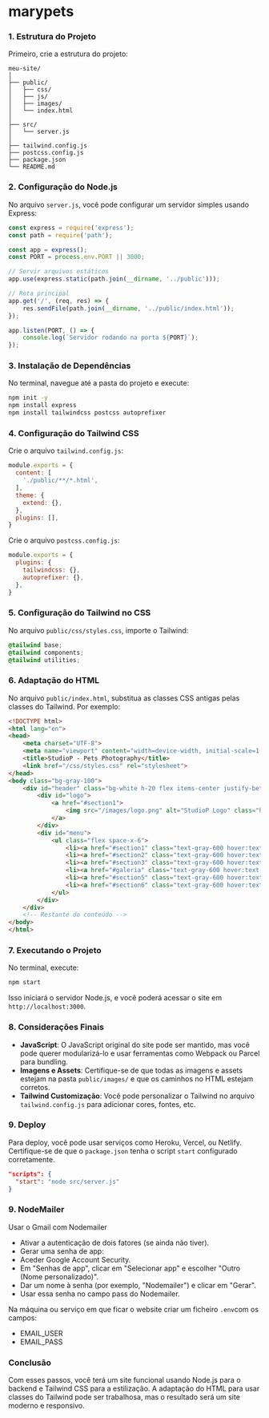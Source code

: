 # marypets


### 1. Estrutura do Projeto

Primeiro, crie a estrutura do projeto:

```
meu-site/
│
├── public/
│   ├── css/
│   ├── js/
│   ├── images/
│   └── index.html
│
├── src/
│   └── server.js
│
├── tailwind.config.js
├── postcss.config.js
├── package.json
└── README.md
```

### 2. Configuração do Node.js

No arquivo `server.js`, você pode configurar um servidor simples usando Express:

```javascript
const express = require('express');
const path = require('path');

const app = express();
const PORT = process.env.PORT || 3000;

// Servir arquivos estáticos
app.use(express.static(path.join(__dirname, '../public')));

// Rota principal
app.get('/', (req, res) => {
    res.sendFile(path.join(__dirname, '../public/index.html'));
});

app.listen(PORT, () => {
    console.log(`Servidor rodando na porta ${PORT}`);
});
```

### 3. Instalação de Dependências

No terminal, navegue até a pasta do projeto e execute:

```bash
npm init -y
npm install express
npm install tailwindcss postcss autoprefixer
```

### 4. Configuração do Tailwind CSS

Crie o arquivo `tailwind.config.js`:

```javascript
module.exports = {
  content: [
    './public/**/*.html',
  ],
  theme: {
    extend: {},
  },
  plugins: [],
}
```

Crie o arquivo `postcss.config.js`:

```javascript
module.exports = {
  plugins: {
    tailwindcss: {},
    autoprefixer: {},
  },
}
```

### 5. Configuração do Tailwind no CSS

No arquivo `public/css/styles.css`, importe o Tailwind:

```css
@tailwind base;
@tailwind components;
@tailwind utilities;
```

### 6. Adaptação do HTML

No arquivo `public/index.html`, substitua as classes CSS antigas pelas classes do Tailwind. Por exemplo:

```html
<!DOCTYPE html>
<html lang="en">
<head>
    <meta charset="UTF-8">
    <meta name="viewport" content="width=device-width, initial-scale=1.0">
    <title>StudioP - Pets Photography</title>
    <link href="/css/styles.css" rel="stylesheet">
</head>
<body class="bg-gray-100">
    <div id="header" class="bg-white h-20 flex items-center justify-between px-6">
        <div id="logo">
            <a href="#section1">
                <img src="/images/logo.png" alt="StudioP Logo" class="h-12">
            </a>
        </div>
        <div id="menu">
            <ul class="flex space-x-6">
                <li><a href="#section1" class="text-gray-600 hover:text-gray-900">Inicio</a></li>
                <li><a href="#section2" class="text-gray-600 hover:text-gray-900">Sobre</a></li>
                <li><a href="#section3" class="text-gray-600 hover:text-gray-900">Perguntas</a></li>
                <li><a href="#galeria" class="text-gray-600 hover:text-gray-900">Galeria</a></li>
                <li><a href="#section5" class="text-gray-600 hover:text-gray-900">Serviços</a></li>
                <li><a href="#section6" class="text-gray-600 hover:text-gray-900">Contactos</a></li>
            </ul>
        </div>
    </div>
    <!-- Restante do conteúdo -->
</body>
</html>
```

### 7. Executando o Projeto

No terminal, execute:

```bash
npm start
```

Isso iniciará o servidor Node.js, e você poderá acessar o site em `http://localhost:3000`.

### 8. Considerações Finais

- **JavaScript**: O JavaScript original do site pode ser mantido, mas você pode querer modularizá-lo e usar ferramentas como Webpack ou Parcel para bundling.
- **Imagens e Assets**: Certifique-se de que todas as imagens e assets estejam na pasta `public/images/` e que os caminhos no HTML estejam corretos.
- **Tailwind Customização**: Você pode personalizar o Tailwind no arquivo `tailwind.config.js` para adicionar cores, fontes, etc.

### 9. Deploy

Para deploy, você pode usar serviços como Heroku, Vercel, ou Netlify. Certifique-se de que o `package.json` tenha o script `start` configurado corretamente.

```json
"scripts": {
  "start": "node src/server.js"
}
```

### 9. NodeMailer

Usar o Gmail com Nodemailer

- Ativar a autenticação de dois fatores (se ainda não tiver).
- Gerar uma senha de app:
- Aceder Google Account Security.
- Em "Senhas de app", clicar em "Selecionar app" e escolher "Outro (Nome personalizado)".
- Dar um nome à senha (por exemplo, "Nodemailer") e clicar em "Gerar".
- Usar essa senha no campo pass do Nodemailer.

Na máquina ou serviço em que ficar o website criar um ficheiro `.env`com os campos:

- EMAIL_USER
- EMAIL_PASS

### Conclusão

Com esses passos, você terá um site funcional usando Node.js para o backend e Tailwind CSS para a estilização. A adaptação do HTML para usar classes do Tailwind pode ser trabalhosa, mas o resultado será um site moderno e responsivo.
